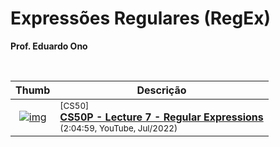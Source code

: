 
# Expressões Regulares (RegEx)

__Prof. Eduardo Ono__

&nbsp;

| Thumb | Descrição |
| :-: | --- |
| [![img](https://img.youtube.com/vi/hy3sd9MOAcc/default.jpg)](https://www.youtube.com/watch?v=hy3sd9MOAcc) | <sup>[CS50]</sup><br>[__CS50P - Lecture 7 - Regular Expressions__](https://www.youtube.com/watch?v=hy3sd9MOAcc)<br><sub>(2:04:59, YouTube, Jul/2022)</sub>

&nbsp;
